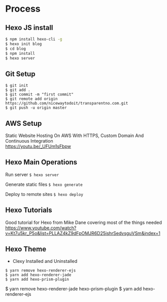 # Process 


## Hexo JS install 

```bash
$ npm install hexo-cli -g
$ hexo init blog
$ cd blog
$ npm install
$ hexo server
```

## Git Setup

```
$ git init
$ git add .
$ git commit -m "first commit"
$ git remote add origin https://github.com/nicewaytodoit/transparentno.com.git
$ git push -u origin master
```

## AWS Setup

Static Website Hosting On AWS With HTTPS, Custom Domain And Continuous Integration  
https://youtu.be/_UFUm1sFbpw



## Hexo Main Operations 

Run server
```$ hexo server```

Generate static files
```$ hexo generate```

Deploy to remote sites
```$ hexo deploy```


## Hexo Tutorials
Good tutorial for Hexo from Mike Dane covering most of the things needed  
https://www.youtube.com/watch?v=Kt7u5kr_P5o&list=PLLAZ4kZ9dFpOMJR6D25ishrSedvsguVSm&index=1


## Hexo Theme

- Clexy Installed and Uninstalled
```
$ yarn remove hexo-renderer-ejs
$ yarn add hexo-renderer-jade
$ yarn add hexo-prism-plugin
```

$ yarn remove hexo-renderer-jade hexo-prism-plugin
$ yarn add hexo-renderer-ejs